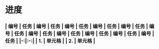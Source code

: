 # 进度

<h3>

|  编号   | 任务  |  编号   | 任务  |  编号   | 任务  |  编号   | 任务  |  编号   | 任务  |  编号   | 任务  |  编号   | 任务  |  编号   | 任务  |  编号   | 任务  |  编号   | 任务  |  编号   | 任务  |
|-:|:-:|
| 1.  | 单元格 |
| 2.  | 单元格 |

</h3>
